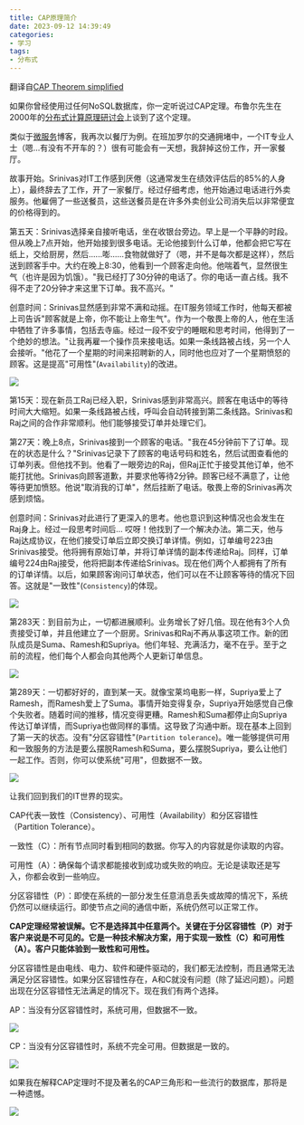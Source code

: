 ```yaml
---
title: CAP原理简介
date: 2023-09-12 14:39:49
categories: 
- 学习
tags:
- 分布式
---
```


翻译自[CAP Theorem simplified](https://ravindraelicherla.medium.com/cap-theorem-simplified-28499a67eab4)

如果你曾经使用过任何NoSQL数据库，你一定听说过CAP定理。布鲁尔先生在2000年的[分布式计算原理研讨会](http://awoc.wolski.fi/dlib/big-data/Brewer_podc_keynote_2000.pdf)上谈到了这个定理。

类似于[微服务](https://medium.com/@ravindraprasad/microservices-in-action-9be2bc846b7f)博客，我再次以餐厅为例。在班加罗尔的交通拥堵中，一个IT专业人士（嗯...有没有不开车的？）很有可能会有一天想，我辞掉这份工作，开一家餐厅。

故事开始。Srinivas对IT工作感到厌倦（这通常发生在绩效评估后的85%的人身上），最终辞去了工作，开了一家餐厅。经过仔细考虑，他开始通过电话进行外卖服务。他雇佣了一些送餐员，这些送餐员是在许多外卖创业公司消失后以非常便宜的价格得到的。

<!-- more -->
第五天：Srinivas选择亲自接听电话，坐在收银台旁边。早上是一个平静的时段。但从晚上7点开始，他开始接到很多电话。无论他接到什么订单，他都会把它写在纸上，交给厨房，然后......嘭......食物就做好了（嗯，并不是每次都是这样），然后送到顾客手中。大约在晚上8:30，他看到一个顾客走向他。他喘着气，显然很生气（也许是因为饥饿）。"我已经打了30分钟的电话了。你的电话一直占线。我不得不走了20分钟才来这里下订单。我不高兴。"

创意时间：Srinivas显然感到非常不满和动摇。在IT服务领域工作时，他每天都被上司告诉"顾客就是上帝，你不能让上帝生气"。作为一个敬畏上帝的人，他在生活中牺牲了许多事情，包括去寺庙。经过一段不安宁的睡眠和思考时间，他得到了一个绝妙的想法。"让我再雇一个操作员来接电话。如果一条线路被占线，另一个人会接听。"他花了一个星期的时间来招聘新的人，同时他也应对了一个星期愤怒的顾客。这是提高"可用性"(`Availability`)的改进。

![](cap1.webp)

第15天：现在新员工Raj已经入职，Srinivas感到非常高兴。顾客在电话中的等待时间大大缩短。如果一条线路被占线，呼叫会自动转接到第二条线路。Srinivas和Raj之间的合作非常顺利。他们能够接受订单并处理它们。

第27天：晚上8点，Srinivas接到一个顾客的电话。"我在45分钟前下了订单。现在的状态是什么？"Srinivas记录下了顾客的电话号码和姓名，然后试图查看他的订单列表。但他找不到。他看了一眼旁边的Raj，但Raj正忙于接受其他订单，他不能打扰他。Srinivas向顾客道歉，并要求他等待2分钟。顾客已经不满意了，让他等待更加愤怒。他说"取消我的订单"，然后挂断了电话。敬畏上帝的Srinivas再次感到烦恼。

创意时间：Srinivas对此进行了更深入的思考。他也意识到这种情况也会发生在Raj身上。经过一段思考时间后... 哎呀！他找到了一个解决办法。第二天，他与Raj达成协议，在他们接受订单后立即交换订单详情。例如，订单编号223由Srinivas接受。他将拥有原始订单，并将订单详情的副本传递给Raj。同样，订单编号224由Raj接受，他将把副本传递给Srinivas。现在他们两个人都拥有了所有的订单详情。以后，如果顾客询问订单状态，他们可以在不让顾客等待的情况下回答。这就是"一致性"(`Consistency`)的体现。

![](cap2.webp)

第283天：到目前为止，一切都进展顺利。业务增长了好几倍。现在他有3个人负责接受订单，并且他建立了一个厨房。Srinivas和Raj不再从事这项工作。新的团队成员是Suma、Ramesh和Supriya。他们年轻、充满活力，毫不在乎。至于之前的流程，他们每个人都会向其他两个人更新订单信息。

![](cap3.webp)

第289天：一切都好好的，直到某一天。就像宝莱坞电影一样，Supriya爱上了Ramesh，而Ramesh爱上了Suma。事情开始变得复杂，Supriya开始感觉自己像个失败者。随着时间的推移，情况变得更糟。Ramesh和Suma都停止向Supriya传达订单详情，而Supriya也做同样的事情。这导致了沟通中断。现在基本上回到了第一天的状态。没有"分区容错性"(`Partition tolerance`)。唯一能够提供可用和一致服务的方法是要么摆脱Ramesh和Suma，要么摆脱Supriya，要么让他们一起工作。否则，你可以使系统"可用"，但数据不一致。

![](cap4.webp)

让我们回到我们的IT世界的现实。

CAP代表一致性（Consistency）、可用性（Availability）和分区容错性（Partition Tolerance）。

一致性（C）：所有节点同时看到相同的数据。你写入的内容就是你读取的内容。

可用性（A）：确保每个请求都能接收到成功或失败的响应。无论是读取还是写入，你都会收到一些响应。

分区容错性（P）：即使在系统的一部分发生任意消息丢失或故障的情况下，系统仍然可以继续运行。即使节点之间的通信中断，系统仍然可以正常工作。

**CAP定理经常被误解。它不是选择其中任意两个。关键在于分区容错性（P）对于客户来说是不可见的。它是一种技术解决方案，用于实现一致性（C）和可用性（A）。客户只能体验到一致性和可用性。**

分区容错性是由电线、电力、软件和硬件驱动的，我们都无法控制，而且通常无法满足分区容错性。如果分区容错性存在，A和C就没有问题（除了延迟问题）。问题出现在分区容错性无法满足的情况下。现在我们有两个选择。

AP：当没有分区容错性时，系统可用，但数据不一致。

![](cap5.webp)

CP：当没有分区容错性时，系统不完全可用。但数据是一致的。

![](cap6.webp)

如果我在解释CAP定理时不提及著名的CAP三角形和一些流行的数据库，那将是一种遗憾。

![](cap7.webp)
